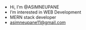-  Hi, I’m @ASIMNEUPANE
-  I’m interested in WEB Development
-  MERN stack developer
-  asimneupane11@gmail.com


